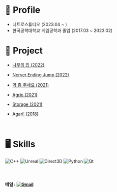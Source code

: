 # 📝 Profile
- 니트로스튜디오 (2023.04 ~ )
- 한국공학대학교 게임공학과 졸업 (2017.03 ~ 2023.02)
  </br>

# 💼 Project
  
- [나무의 집 (2022)](https://github.com/KPU-Graduation-Project/For_graduation)
- [Nerver Ending Jump (2022)](https://github.com/go4521304/2022_SGP-Project)
- [약 좀 주세요 (2021)](https://github.com/go4521304/Project_drugman)
- [Agrio (2021)](https://github.com/go4521304/agari_Network)
- [Storage (2021)](https://github.com/go4521304/storage)
- [Agari! (2018)](https://github.com/kakik/agari)
  

  </br>
  
# 🖥 Skills
  
  ![C++](https://img.shields.io/badge/C%2B%2B-00599C?&style=flat&logo=C%2B%2B&logoColor=white)
  ![Unreal](https://img.shields.io/badge/Unreal%20Engine-0E1128?&style=flat&logo=Unreal%20Engine&logoColor=white)
  ![Direct3D](https://img.shields.io/badge/Direct3D%2012-0078D6?&style=flat&logo=Windows&logoColor=white)
  ![Python](https://img.shields.io/badge/Python-3776AB?&style=flate&logo=Python&logoColor=white)
  ![Qt](https://img.shields.io/badge/Qt-41CD52?&style=flat&logo=Qt&logoColor=white)
  </br></br>
  
</div>


#
#### 메일 : <a href="mailto:go4521304@gmail.com">![Gmail](https://img.shields.io/badge/Gmail-EA4335?&style=flat&logo=Gmail&logoColor=white)</a>
